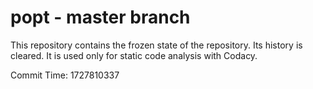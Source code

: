 # popt - master branch

This repository contains the frozen state of the repository.
Its history is cleared. It is used only for static code
analysis with Codacy.

Commit Time: 1727810337